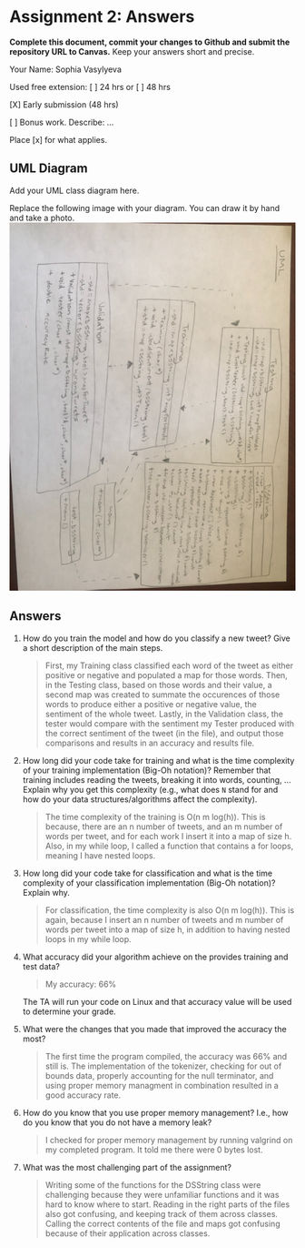 # Assignment 2: Answers

**Complete this document, commit your changes to Github and submit the repository URL to Canvas.** Keep your answers short and precise.

Your Name: Sophia Vasylyeva

Used free extension: [ ] 24 hrs or [ ] 48 hrs

[X] Early submission (48 hrs)

[ ] Bonus work. Describe: ...

Place [x] for what applies.


## UML Diagram

Add your UML class diagram here.

Replace the following image with your diagram. You can draw it by hand and take a photo.
![UML Class Diagram](UML_class.png)

## Answers

1. How do you train the model and how do you classify a new tweet? Give a short description of the main steps.

    > First, my Training class classified each word of the tweet as either positive or negative and populated a map for those words. Then, in the Testing class, based on those words and their value, a second map was created to summate the occurences of those words to produce either a positive or negative value, the sentiment of the whole tweet. Lastly, in the Validation class, the tester would compare with the sentiment my Tester produced with the correct sentiment of the tweet (in the file), and output those comparisons and results in an accuracy and results file.


2. How long did your code take for training and what is the time complexity of your training implementation (Big-Oh notation)? Remember that training includes reading the tweets, breaking it into words, counting, ... Explain why you get this complexity (e.g., what does `N` stand for and how do your data structures/algorithms affect the complexity).

   > The time complexity of the training is O(n m log(h)). This is because, there are an n number of tweets, and an m number of words per tweet, and for each work I insert it into a map of size h. Also, in my while loop, I called a function that contains a for loops, meaning I have nested loops.

3. How long did your code take for classification and what is the time complexity of your classification implementation (Big-Oh notation)? Explain why.

   > For classification, the time complexity is also O(n m log(h)). This is again, because I insert an n number of tweets and m number of words per tweet into a map of size h, in addition to having nested loops in my while loop.

4. What accuracy did your algorithm achieve on the provides training and test data? 

   > My accuracy: 66%

   The TA will run your code on Linux and that accuracy value will be used to determine your grade.

5. What were the changes that you made that improved the accuracy the most?
   
   > The first time the program compiled, the accuracy was 66% and still is. The implementation of the tokenizer, checking for out of bounds data, properly accounting for the null terminator, and using proper memory managment in combination resulted in a good accuracy rate.

6. How do you know that you use proper memory management? I.e., how do you know that you do not have
   a memory leak?

   > I checked for proper memory management by running valgrind on my completed program. It told me there were 0 bytes lost.

6. What was the most challenging part of the assignment?

   > Writing some of the functions for the DSString class were challenging because they were unfamiliar functions and it was hard to know where to start. Reading in the right parts of the files also got confusing, and keeping track of them across classes. Calling the correct contents of the file and maps got confusing because of their application across classes.